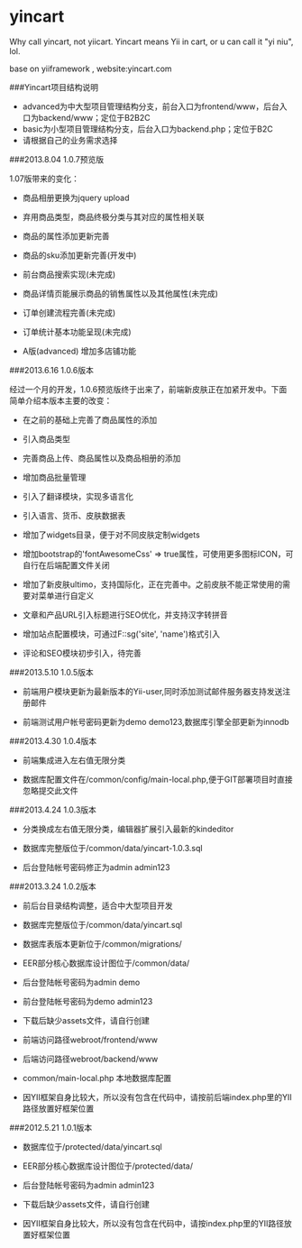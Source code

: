 yincart
=======

Why call yincart, not yiicart. Yincart means Yii in cart, or u can call it "yi niu", lol.

base on yiiframework , website:yincart.com

###Yincart项目结构说明

* advanced为中大型项目管理结构分支，前台入口为frontend/www，后台入口为backend/www；定位于B2B2C
* basic为小型项目管理结构分支，后台入口为backend.php；定位于B2C
* 请根据自己的业务需求选择

###2013.8.04 1.0.7预览版

1.07版带来的变化：

* 商品相册更换为jquery upload

* 弃用商品类型，商品终极分类与其对应的属性相关联

* 商品的属性添加更新完善

* 商品的sku添加更新完善(开发中)

* 前台商品搜索实现(未完成)

* 商品详情页能展示商品的销售属性以及其他属性(未完成)

* 订单创建流程完善(未完成)

* 订单统计基本功能呈现(未完成)

* A版(advanced) 增加多店铺功能

###2013.6.16 1.0.6版本

经过一个月的开发，1.0.6预览版终于出来了，前端新皮肤正在加紧开发中。下面简单介绍本版本主要的改变：

* 在之前的基础上完善了商品属性的添加

* 引入商品类型

* 完善商品上传、商品属性以及商品相册的添加

* 增加商品批量管理

* 引入了翻译模块，实现多语言化

* 引入语言、货币、皮肤数据表

* 增加了widgets目录，便于对不同皮肤定制widgets

* 增加bootstrap的'fontAwesomeCss' => true属性，可使用更多图标ICON，可自行在后端配置文件关闭

* 增加了新皮肤ultimo，支持国际化，正在完善中。之前皮肤不能正常使用的需要对菜单进行自定义

* 文章和产品URL引入标题进行SEO优化，并支持汉字转拼音

* 增加站点配置模块，可通过F::sg('site', 'name')格式引入

* 评论和SEO模块初步引入，待完善

###2013.5.10 1.0.5版本

* 前端用户模块更新为最新版本的Yii-user,同时添加测试邮件服务器支持发送注册邮件

* 前端测试用户帐号密码更新为demo demo123,数据库引擎全部更新为innodb

###2013.4.30 1.0.4版本

* 前端集成进入左右值无限分类

* 数据库配置文件在/common/config/main-local.php,便于GIT部署项目时直接忽略提交此文件

###2013.4.24 1.0.3版本

* 分类换成左右值无限分类，编辑器扩展引入最新的kindeditor

* 数据库完整版位于/common/data/yincart-1.0.3.sql

* 后台登陆帐号密码修正为admin admin123

###2013.3.24 1.0.2版本

* 前后台目录结构调整，适合中大型项目开发

* 数据库完整版位于/common/data/yincart.sql
* 数据库表版本更新位于/common/migrations/

* EER部分核心数据库设计图位于/common/data/

* 后台登陆帐号密码为admin demo
* 前台登陆帐号密码为demo admin123

* 下载后缺少assets文件，请自行创建

* 前端访问路径webroot/frontend/www
* 后端访问路径webroot/backend/www

* common/main-local.php 本地数据库配置

* 因YII框架自身比较大，所以没有包含在代码中，请按前后端index.php里的YII路径放置好框架位置


###2012.5.21 1.0.1版本

* 数据库位于/protected/data/yincart.sql

* EER部分核心数据库设计图位于/protected/data/

* 后台登陆帐号密码为admin admin123

* 下载后缺少assets文件，请自行创建

* 因YII框架自身比较大，所以没有包含在代码中，请按index.php里的YII路径放置好框架位置
